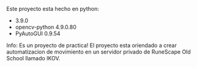 Este proyecto esta hecho en python:
- 3.9.0
- opencv-python 4.9.0.80
- PyAutoGUI 0.9.54

Info:
Es un proyecto de practica! El proyecto esta oriendado a crear automatizacion de movimiento en un servidor privado de RuneScape Old School llamado IKOV.
